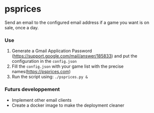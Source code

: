 # psprices
Send an email to the configured email address if a game you want is on sale, once a day.

### Use

1. Generate a Gmail Application Password (https://support.google.com/mail/answer/185833) and put the configuration in the `config.json`
2. Fill the `config.json` with your game list with the precise names(https://psprices.com)
3. Run the script using: `./psprices.py &`

### Futurs developpement

- Implement other email clients
- Create a docker image to make the deployment cleaner

